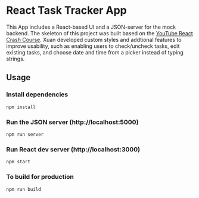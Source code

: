 # React Task Tracker App

This App includes a React-based UI and a JSON-server for the mock backend. The skeleton of this project was built based on the [YouTube React Crash Course](https://www.youtube.com/watch?v=w7ejDZ8SWv8). Xuan developed custom styles and addtional features to improve usability, such as enabling users to check/uncheck tasks, edit existing tasks, and choose date and time from a picker instead of typing strings.

## Usage

### Install dependencies

```
npm install
```

### Run the JSON server (http://localhost:5000)

```
npm run server
```

### Run React dev server (http://localhost:3000)

```
npm start
```

### To build for production

```
npm run build
```